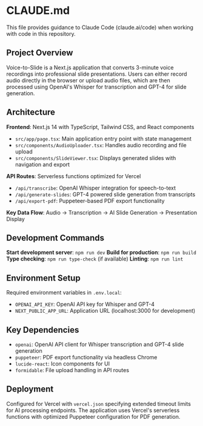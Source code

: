 # CLAUDE.md

This file provides guidance to Claude Code (claude.ai/code) when working with code in this repository.

## Project Overview

Voice-to-Slide is a Next.js application that converts 3-minute voice recordings into professional slide presentations. Users can either record audio directly in the browser or upload audio files, which are then processed using OpenAI's Whisper for transcription and GPT-4 for slide generation.

## Architecture

**Frontend**: Next.js 14 with TypeScript, Tailwind CSS, and React components
- `src/app/page.tsx`: Main application entry point with state management
- `src/components/AudioUploader.tsx`: Handles audio recording and file upload
- `src/components/SlideViewer.tsx`: Displays generated slides with navigation and export

**API Routes**: Serverless functions optimized for Vercel
- `/api/transcribe`: OpenAI Whisper integration for speech-to-text
- `/api/generate-slides`: GPT-4 powered slide generation from transcripts  
- `/api/export-pdf`: Puppeteer-based PDF export functionality

**Key Data Flow**: Audio → Transcription → AI Slide Generation → Presentation Display

## Development Commands

**Start development server**: `npm run dev`
**Build for production**: `npm run build` 
**Type checking**: `npm run type-check` (if available)
**Linting**: `npm run lint`

## Environment Setup

Required environment variables in `.env.local`:
- `OPENAI_API_KEY`: OpenAI API key for Whisper and GPT-4
- `NEXT_PUBLIC_APP_URL`: Application URL (localhost:3000 for development)

## Key Dependencies

- `openai`: OpenAI API client for Whisper transcription and GPT-4 slide generation
- `puppeteer`: PDF export functionality via headless Chrome
- `lucide-react`: Icon components for UI
- `formidable`: File upload handling in API routes

## Deployment

Configured for Vercel with `vercel.json` specifying extended timeout limits for AI processing endpoints. The application uses Vercel's serverless functions with optimized Puppeteer configuration for PDF generation.